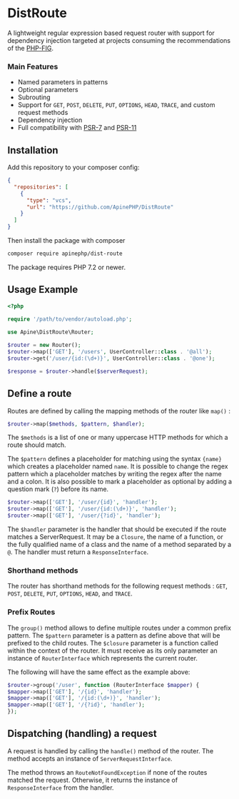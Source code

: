 DistRoute
=========

A lightweight regular expression based request router with support for dependency injection targeted at projects consuming the recommendations of the [PHP-FIG](https://www.php-fig.org/psr/).

### Main Features

 - Named parameters in patterns
 - Optional parameters
 - Subrouting
 - Support for `GET`, `POST`, `DELETE`, `PUT`, `OPTIONS`, `HEAD`, `TRACE`, and custom request methods
 - Dependency injection
 - Full compatibility with [PSR-7](https://www.php-fig.org/psr/psr-7/) and [PSR-11](https://www.php-fig.org/psr/psr-11/)

Installation
------------

Add this repository to your composer config:

```json
{
  "repositories": [
    {
      "type": "vcs",
      "url": "https://github.com/ApinePHP/DistRoute"
    }
  ]
}
```

Then install the package with composer

```sh
composer require apinephp/dist-route
```

The package requires PHP 7.2 or newer.

Usage Example
-------------

```php
<?php
    
require '/path/to/vendor/autoload.php';

use Apine\DistRoute\Router;

$router = new Router();
$router->map(['GET'], '/users', UserController::class . '@all');
$router->get('/user/{id:(\d+)}', UserController::class . '@one');

$response = $router->handle($serverRequest);
```

Define a route
----------

Routes are defined by calling the mapping methods of the router like `map()` :

```php
$router->map($methods, $pattern, $handler);
```

The `$methods` is a list of one or many uppercase HTTP methods for which a route should match.

The `$pattern` defines a placeholder for matching using the syntax `{name}` which creates a placeholder named `name`. It is possible to change the regex pattern which a placeholder matches by writing the regex after the name and a colon. It is also possible to mark a placeholder as optional by adding a question mark (`?`) before its name.   

```php
$router->map(['GET'], '/user/{id}', 'handler');
$router->map(['GET'], '/user/{id:(\d+)}', 'handler');
$router->map(['GET'], '/user/{?id}', 'handler');
```

The `$handler` parameter is the handler that should be executed if the route matches a ServerRequest. It may be a `Closure`, the name of a function, or the fully qualified name of a class and the name of a method separated by a `@`. The handler must return a `ResponseInterface`.

### Shorthand methods

The router has shorthand methods for the following request methods : `GET`, `POST`, `DELETE`, `PUT`, `OPTIONS`, `HEAD`, and `TRACE`.

### Prefix Routes

The `group()` method allows to define multiple routes under a common prefix pattern. The `$pattern` parameter is a pattern as define above that will be prefixed to the child routes. The `$closure` parameter is a function called within the context of the router. It must receive as its only parameter an instance of `RouterInterface` which represents the current router.

The following will have the same effect as the example above:

 ```php
$router->group('/user', function (RouterInterface $mapper) {
 $mapper->map(['GET'], '/{id}', 'handler');
 $mapper->map(['GET'], '/{id:(\d+)}', 'handler');
 $mapper->map(['GET'], '/{?id}', 'handler');
});
 ```

Dispatching (handling) a request
--------------------------------

A request is handled by calling the `handle()` method of the router. The method accepts an instance of `ServerRequestInterface`.

The method throws an `RouteNotFoundException` if none of the routes matched the request. Otherwise, it returns the instance of `ResponseInterface` from the handler.